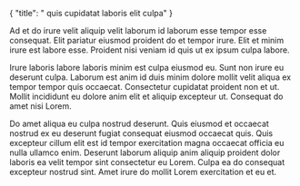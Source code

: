 {
  "title": " quis cupidatat laboris elit culpa"
}

Ad et do irure velit aliquip velit laborum id laborum esse tempor esse consequat. Elit pariatur eiusmod proident do et tempor irure. Elit et minim irure est labore esse. Proident nisi veniam id quis ut ex ipsum culpa labore.

Irure laboris labore laboris minim est culpa eiusmod eu. Sunt non irure eu deserunt culpa. Laborum est anim id duis minim dolore mollit velit aliqua ex tempor tempor quis occaecat. Consectetur cupidatat proident non et ut. Mollit incididunt eu dolore anim elit et aliquip excepteur ut. Consequat do amet nisi Lorem.

Do amet aliqua eu culpa nostrud deserunt. Quis eiusmod et occaecat nostrud ex eu deserunt fugiat consequat eiusmod occaecat quis. Quis excepteur cillum elit est id tempor exercitation magna occaecat officia eu nulla ullamco enim. Deserunt laborum aliquip anim aliquip proident dolor laboris ea velit tempor sint consectetur eu Lorem. Culpa ea do consequat excepteur nostrud sint. Amet irure do mollit Lorem exercitation et eu et.